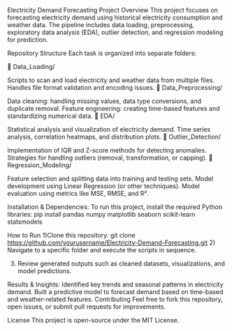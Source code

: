 Electricity Demand Forecasting
Project Overview
This project focuses on forecasting electricity demand using historical electricity consumption and weather data. The pipeline includes data loading, preprocessing, exploratory data analysis (EDA), outlier detection, and regression modeling for prediction.

Repository Structure
Each task is organized into separate folders:

📂 Data_Loading/

Scripts to scan and load electricity and weather data from multiple files.
Handles file format validation and encoding issues.
📂 Data_Preprocessing/

Data cleaning: handling missing values, data type conversions, and duplicate removal.
Feature engineering: creating time-based features and standardizing numerical data.
📂 EDA/

Statistical analysis and visualization of electricity demand.
Time series analysis, correlation heatmaps, and distribution plots.
📂 Outlier_Detection/

Implementation of IQR and Z-score methods for detecting anomalies.
Strategies for handling outliers (removal, transformation, or capping).
📂 Regression_Modeling/

Feature selection and splitting data into training and testing sets.
Model development using Linear Regression (or other techniques).
Model evaluation using metrics like MSE, RMSE, and R².

Installation & Dependencies:
To run this project, install the required Python libraries:
pip install pandas numpy matplotlib seaborn scikit-learn statsmodels

How to Run
1)Clone this repository:
     git clone https://github.com/yourusername/Electricity-Demand-Forecasting.git
2) Navigate to a specific folder and execute the scripts in sequence.

3) Review generated outputs such as cleaned datasets, visualizations, and model predictions.

Results & Insights:
Identified key trends and seasonal patterns in electricity demand.
Built a predictive model to forecast demand based on time-based and weather-related features.
Contributing
Feel free to fork this repository, open issues, or submit pull requests for improvements.

License
This project is open-source under the MIT License.

